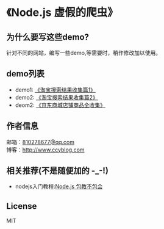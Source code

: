 # 《Node.js 虚假的爬虫》

## 为什么要写这些demo?
  
针对不同的网站，编写一些demo,等需要时，稍作修改加以使用。

## demo列表

*  demo1: [《淘宝搜索结果收集篇1》](https://github.com/isghost/plum/tree/master/demo1)
*  demo2: [《淘宝搜索结果收集篇2》](https://github.com/isghost/plum/tree/master/demo2)
*  deom2: [《京东商城店铺商品全收集》](https://github.com/isghost/plum/tree/master/demo3)

## 作者信息
邮箱：810278677@qq.com  
博客：<http://www.ccyblog.com>

## 相关推荐(不是随便加的 -_-!)

* nodejs入门教程:[Node.js 包教不包会](https://github.com/alsotang/node-lessons)

## License
MIT